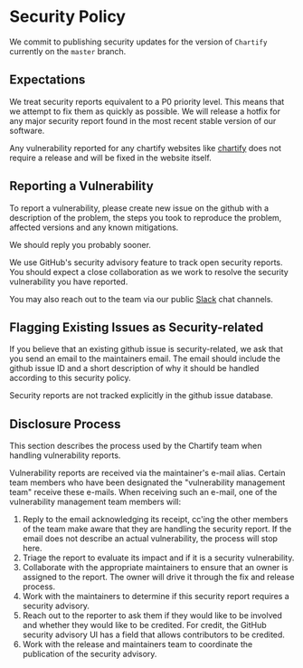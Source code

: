 # Security Policy

We commit to publishing security updates for the version of `Chartify` currently
on the `master` branch.

## Expectations
We treat security reports equivalent to a P0 priority level. This means that we attempt to fix them as quickly as possible.
We will release a hotfix for any major security report found in the most recent stable version of our software. 

Any vulnerability reported for any chartify websites like [chartify](https://chartify.readthedocs.io/) does not require a release and will be 
fixed in the website itself.

## Reporting a Vulnerability

To report a vulnerability, please create new issue on the github with a description of the problem,
the steps you took to reproduce the problem, affected versions and any known mitigations.

We should reply you probably sooner.

We use GitHub's security advisory feature to track open security reports. You should expect
a close collaboration as we work to resolve the security vulnerability you have reported. 

You may also reach out to the team via our public [Slack](https://slackin.spotify.com/) chat 
channels.

##  Flagging Existing Issues as Security-related
If you believe that an existing github issue is security-related, we ask that you send an 
email to the maintainers email. The email should include the github issue ID and a short 
description of why it should be handled according to this security policy.

Security reports are not tracked explicitly in the github issue database. 

## Disclosure Process

This section describes the process used by the Chartify team when handling vulnerability reports.

Vulnerability reports are received via the maintainer's e-mail alias. Certain team members
who have been designated the "vulnerability management team" receive these e-mails. When receiving
such an e-mail, one of the vulnerability management team members will:

1. Reply to the email acknowledging its receipt, cc'ing  the other 
members of the team make aware that they are handling the security report. If the email does not describe
an actual vulnerability, the process will stop here.
2. Triage the report to evaluate its impact and if it is a security vulnerability.
3. Collaborate with the appropriate maintainers to ensure that an owner is assigned to the report. 
The owner will drive it through the fix and release process.
4. Work with the maintainers to determine if this security report requires a security advisory.
5. Reach out to the reporter to ask them if they would like to be involved and whether they would like to be credited. 
For credit, the GitHub security advisory UI has a field that allows contributors to be credited.
6. Work with the release and maintainers team to coordinate the publication of the security advisory.
